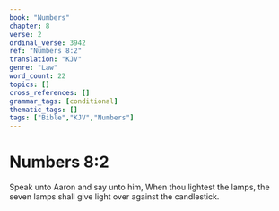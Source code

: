 ```yaml
---
book: "Numbers"
chapter: 8
verse: 2
ordinal_verse: 3942
ref: "Numbers 8:2"
translation: "KJV"
genre: "Law"
word_count: 22
topics: []
cross_references: []
grammar_tags: [conditional]
thematic_tags: []
tags: ["Bible","KJV","Numbers"]
---
```


# Numbers 8:2

Speak unto Aaron and say unto him, When thou lightest the lamps, the seven lamps shall give light over against the candlestick.
